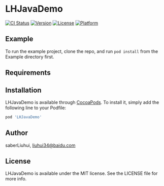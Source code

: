 # LHJavaDemo

[![CI Status](https://img.shields.io/travis/saberLiuhui/LHJavaDemo.svg?style=flat)](https://travis-ci.org/saberLiuhui/LHJavaDemo)
[![Version](https://img.shields.io/cocoapods/v/LHJavaDemo.svg?style=flat)](https://cocoapods.org/pods/LHJavaDemo)
[![License](https://img.shields.io/cocoapods/l/LHJavaDemo.svg?style=flat)](https://cocoapods.org/pods/LHJavaDemo)
[![Platform](https://img.shields.io/cocoapods/p/LHJavaDemo.svg?style=flat)](https://cocoapods.org/pods/LHJavaDemo)

## Example

To run the example project, clone the repo, and run `pod install` from the Example directory first.

## Requirements

## Installation

LHJavaDemo is available through [CocoaPods](https://cocoapods.org). To install
it, simply add the following line to your Podfile:

```ruby
pod 'LHJavaDemo'
```

## Author

saberLiuhui, liuhui34@baidu.com

## License

LHJavaDemo is available under the MIT license. See the LICENSE file for more info.
